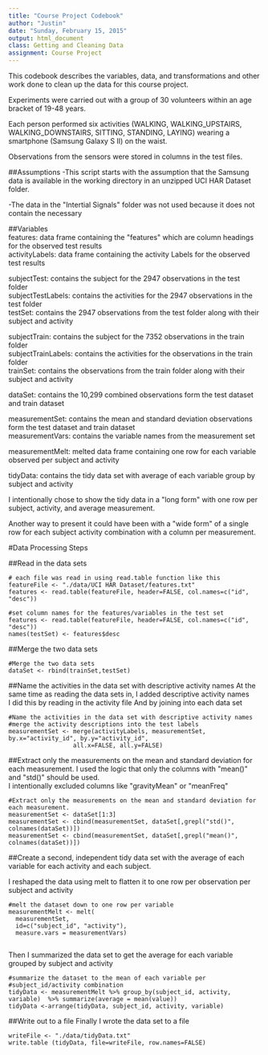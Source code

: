 ```yaml
---
title: "Course Project Codebook"
author: "Justin"
date: "Sunday, February 15, 2015"
output: html_document
class: Getting and Cleaning Data
assignment: Course Project
---
```

This codebook describes the variables, data, and transformations and other work done to clean up the data for this course project.

Experiments were  carried out with a group of 30 volunteers within an age bracket of 19-48 years. 

Each person performed six activities (WALKING, WALKING_UPSTAIRS, WALKING_DOWNSTAIRS, SITTING, STANDING, LAYING) wearing a smartphone (Samsung Galaxy S II) on the waist.

Observations from the sensors were stored in columns in the test files.

##Assumptions
-This script starts with the assumption that the Samsung data is available in the working directory in an unzipped UCI HAR Dataset folder.

-The data in the "Intertial Signals" folder was not used because it does not contain the necessary   

##Variables  
features: data frame containing the "features" which are column headings for the observed test results  
activityLabels: data frame containing the activity Labels for the observed test results  
    
subjectTest: contains the subject for the 2947 observations in the test folder  
subjectTestLabels: contains the activities for the 2947 observations in the test folder  
testSet: contains the 2947 observations from the test folder along with their subject and activity  

subjectTrain: contains the subject for the 7352 observations in the train folder  
subjectTrainLabels: contains the activities for the  observations in the train folder  
trainSet: contains the  observations from the train folder along with their subject and activity  

dataSet: contains the 10,299 combined observations form the test dataset and train dataset  

measurementSet: contains the mean and standard deviation observations form the test dataset and train dataset  
measurementVars: contains the variable names from the measurement set  

measurementMelt: melted data frame containing one row for each variable observed per subject and activity   

tidyData: contains the tidy data set with average of each variable group by subject and activity  

I intentionally chose to show the tidy data in a "long form" with one row per subject, activity, and average measurement.  

Another way to present it could have been with a "wide form" of a single row for each subject activity combination with a column per measurement.

#Data Processing Steps

##Read in the  data sets   

```
# each file was read in using read.table function like this
featureFile <- "./data/UCI HAR Dataset/features.txt"
features <- read.table(featureFile, header=FALSE, col.names=c("id", "desc"))

#set column names for the features/variables in the test set
features <- read.table(featureFile, header=FALSE, col.names=c("id", "desc"))
names(testSet) <- features$desc

```

##Merge the two data sets
```
#Merge the two data sets
dataSet <- rbind(trainSet,testSet)
```
##Name the activities in the data set with descriptive activity names
At the same time as reading the data sets in, I added descriptive activity names   
I did this by reading in the activity file
And by joining into each data set

```
#Name the activities in the data set with descriptive activity names
#merge the activity descriptions into the test labels
measurementSet <- merge(activityLabels, measurementSet, by.x="activity_id", by.y="activity_id", 
                  all.x=FALSE, all.y=FALSE)

`````

##Extract only the measurements on the mean and standard deviation for each measurement. 
I used the logic that only the columns with  "mean()" and "std()" should be used.  
I intentionally excluded columns like "gravityMean" or "meanFreq"

````
#Extract only the measurements on the mean and standard deviation for each measurement. 
measurementSet <- dataSet[1:3]
measurementSet <- cbind(measurementSet, dataSet[,grepl("std()", colnames(dataSet))])
measurementSet <- cbind(measurementSet, dataSet[,grepl("mean()", colnames(dataSet))])  

`````

##Create a second, independent tidy data set with the average of each variable for each activity  and each subject. 

I reshaped the data using melt to flatten it to one
row per observation per subject and activity

```
#melt the dataset down to one row per variable
measurementMelt <- melt(
  measurementSet,
  id=c("subject_id", "activity"),
  measure.vars = measurementVars)  
   
```

Then I summarized the data set to get the average for each variable grouped by subject and activity

```
#summarize the dataset to the mean of each variable per 
#subject_id/activity combination
tidyData <- measurementMelt %>% group_by(subject_id, activity, variable)  %>% summarize(average = mean(value))
tidyData <-arrange(tidyData, subject_id, activity, variable)

```

##Write out to a file
Finally I wrote the data set to a file
```
writeFile <- "./data/tidyData.txt"
write.table (tidyData, file=writeFile, row.names=FALSE)
````
